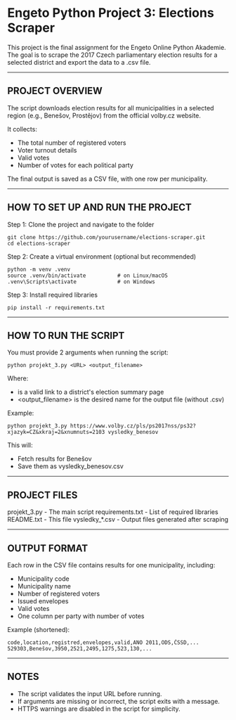 Engeto Python Project 3: Elections Scraper
==========================================

This project is the final assignment for the Engeto Online Python Akademie.
The goal is to scrape the 2017 Czech parliamentary election results for a selected district
and export the data to a .csv file.

--------------------------------------------------
PROJECT OVERVIEW
--------------------------------------------------

The script downloads election results for all municipalities in a selected region
(e.g., Benešov, Prostějov) from the official volby.cz website.

It collects:
- The total number of registered voters
- Voter turnout details
- Valid votes
- Number of votes for each political party

The final output is saved as a CSV file, with one row per municipality.

--------------------------------------------------
HOW TO SET UP AND RUN THE PROJECT
--------------------------------------------------

Step 1: Clone the project and navigate to the folder

    git clone https://github.com/yourusername/elections-scraper.git
    cd elections-scraper

Step 2: Create a virtual environment (optional but recommended)

    python -m venv .venv
    source .venv/bin/activate          # on Linux/macOS
    .venv\Scripts\activate             # on Windows

Step 3: Install required libraries

    pip install -r requirements.txt

--------------------------------------------------
HOW TO RUN THE SCRIPT
--------------------------------------------------

You must provide 2 arguments when running the script:

    python projekt_3.py <URL> <output_filename>

Where:
- <URL> is a valid link to a district's election summary page
- <output_filename> is the desired name for the output file (without .csv)

Example:

    python projekt_3.py https://www.volby.cz/pls/ps2017nss/ps32?xjazyk=CZ&xkraj=2&xnumnuts=2103 vysledky_benesov

This will:
- Fetch results for Benešov
- Save them as vysledky_benesov.csv

--------------------------------------------------
PROJECT FILES
--------------------------------------------------

projekt_3.py       - The main script
requirements.txt   - List of required libraries
README.txt         - This file
vysledky_*.csv     - Output files generated after scraping

--------------------------------------------------
OUTPUT FORMAT
--------------------------------------------------

Each row in the CSV file contains results for one municipality, including:

- Municipality code
- Municipality name
- Number of registered voters
- Issued envelopes
- Valid votes
- One column per party with number of votes

Example (shortened):

    code,location,registred,envelopes,valid,ANO 2011,ODS,ČSSD,...
    529303,Benešov,3950,2521,2495,1275,523,130,...

--------------------------------------------------
NOTES
--------------------------------------------------

- The script validates the input URL before running.
- If arguments are missing or incorrect, the script exits with a message.
- HTTPS warnings are disabled in the script for simplicity.
